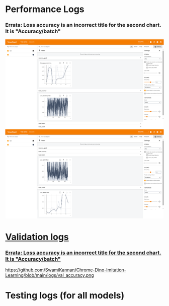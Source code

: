 # Performance Logs
### Errata: Loss accuracy is an incorrect title for the second chart. It is "Accuracy/batch"
<p align="center">
<a href="https://github.com/SwamiKannan/Chrome-Dino-Imitation-Learning/blob/main/logs/train_logs/images/Accuracy.png"><img src="https://github.com/SwamiKannan/Chrome-Dino-Imitation-Learning/blob/main/logs/train_logs/train_accuracy.png"></a>
<a href="https://github.com/SwamiKannan/Chrome-Dino-Imitation-Learning/blob/main/logs/train_logs/images/Loss.png"><img src="https://github.com/SwamiKannan/Chrome-Dino-Imitation-Learning/blob/main/logs/train_logs/train_loss.png">
</p>

# Validation logs
### Errata: Loss accuracy is an incorrect title for the second chart. It is "Accuracy/batch"


https://github.com/SwamiKannan/Chrome-Dino-Imitation-Learning/blob/main/logs/val_accuracy.png

# Testing logs (for all models)
